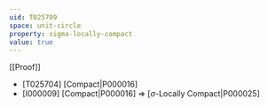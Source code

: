 ```yaml
---
uid: T025709
space: unit-circle
property: sigma-locally-compact
value: true
---
```

[[Proof]]

* [T025704] [Compact|P000016]
* [I000009] [Compact|P000016] => [$\sigma$-Locally Compact|P000025]

